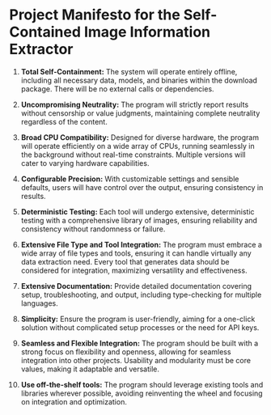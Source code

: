 # Project Manifesto for the Self-Contained Image Information Extractor

1. **Total Self-Containment:** The system will operate entirely offline, including all necessary data, models, and binaries within the download package. There will be no external calls or dependencies.

2. **Uncompromising Neutrality:** The program will strictly report results without censorship or value judgments, maintaining complete neutrality regardless of the content.

3. **Broad CPU Compatibility:** Designed for diverse hardware, the program will operate efficiently on a wide array of CPUs, running seamlessly in the background without real-time constraints. Multiple versions will cater to varying hardware capabilities.

4. **Configurable Precision:** With customizable settings and sensible defaults, users will have control over the output, ensuring consistency in results.

5. **Deterministic Testing:** Each tool will undergo extensive, deterministic testing with a comprehensive library of images, ensuring reliability and consistency without randomness or failure.

6. **Extensive File Type and Tool Integration:** The program must embrace a wide array of file types and tools, ensuring it can handle virtually any data extraction need. Every tool that generates data should be considered for integration, maximizing versatility and effectiveness.

7. **Extensive Documentation:** Provide detailed documentation covering setup, troubleshooting, and output, including type-checking for multiple languages.

8. **Simplicity:** Ensure the program is user-friendly, aiming for a one-click solution without complicated setup processes or the need for API keys.

9. **Seamless and Flexible Integration:** The program should be built with a strong focus on flexibility and openness, allowing for seamless integration into other projects. Usability and modularity must be core values, making it adaptable and versatile.

10. **Use off-the-shelf tools:** The program should leverage existing tools and libraries wherever possible, avoiding reinventing the wheel and focusing on integration and optimization.
